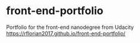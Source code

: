 # front-end-portfolio
Portfolio for the front-end nanodegree from Udacity
https://rflorian2017.github.io/front-end-portfolio/
